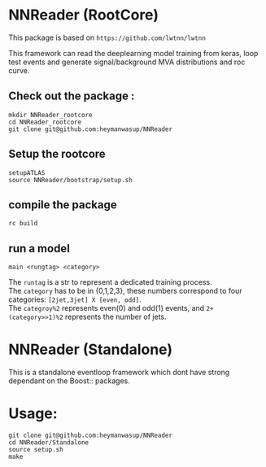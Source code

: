 
# NNReader (RootCore)

This package is based on `https://github.com/lwtnn/lwtnn` 

This framework can read the deeplearning model training from keras, loop test events and generate signal/background MVA distributions and roc curve.


## Check out the package :
`mkdir NNReader_rootcore`\
`cd NNReader_rootcore`\
`git clone git@github.com:heymanwasup/NNReader`
## Setup the rootcore 
`setupATLAS`\
`source NNReader/bootstrap/setup.sh`
## compile the package
`rc build`
## run a model
`main <rungtag> <category>`
 
The `runtag` is a str to represent a dedicated training process. \
The `category` has to be in {0,1,2,3}, these numbers correspond to four categories: `[2jet,3jet] X [even, odd]`.\
The `categroy%2` represents even(0) and odd(1) events, and `2+(category>>1)%2` represents the number of jets.

# NNReader (Standalone)

This is a standalone eventloop framework which dont have strong dependant on the Boost:: packages.

# Usage:

`git clone git@github.com:heymanwasup/NNReader`\
`cd NNReader/Standalone`\
`source setup.sh`\
`make`


